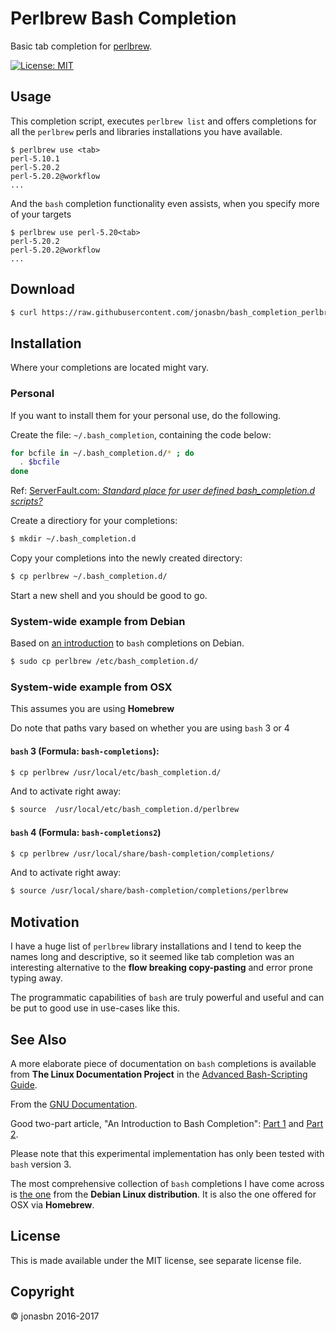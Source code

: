 # Perlbrew Bash Completion

Basic tab completion for [perlbrew](https://perlbrew.pl/).

[![License: MIT](https://img.shields.io/badge/License-MIT-yellow.svg)](https://opensource.org/licenses/MIT)

## Usage

This completion script, executes `perlbrew list` and offers completions for all the `perlbrew` perls and libraries installations you have available.

```
$ perlbrew use <tab>
perl-5.10.1
perl-5.20.2
perl-5.20.2@workflow
...
```

And the `bash` completion functionality even assists, when you specify more of your targets

```
$ perlbrew use perl-5.20<tab>
perl-5.20.2
perl-5.20.2@workflow
...
```

## Download

```bash
$ curl https://raw.githubusercontent.com/jonasbn/bash_completion_perlbrew/master/perlbrew > perlbrew
```

## Installation

Where your completions are located might vary.

### Personal

If you want to install them for your personal use, do the following.

Create the file: `~/.bash_completion`, containing the code below:

```bash
for bcfile in ~/.bash_completion.d/* ; do
  . $bcfile
done
```

Ref: [ServerFault.com: _Standard place for user defined bash_completion.d scripts?_](https://serverfault.com/questions/506612/standard-place-for-user-defined-bash-completion-d-scripts)

Create a directiory for your completions:

```bash
$ mkdir ~/.bash_completion.d
```

Copy your completions into the newly created directory:

```bash
$ cp perlbrew ~/.bash_completion.d/
```

Start a new shell and you should be good to go.

### System-wide example from Debian

Based on [an introduction](https://debian-administration.org/article/316/An_introduction_to_bash_completion_part_1) to `bash` completions on Debian.

```bash
$ sudo cp perlbrew /etc/bash_completion.d/
```

### System-wide example from OSX

This assumes you are using **Homebrew**

Do note that paths vary based on whether you are using `bash` 3 or 4

#### `bash` 3 (Formula: `bash-completions`):

```bash
$ cp perlbrew /usr/local/etc/bash_completion.d/
```

And to activate right away:

```bash
$ source  /usr/local/etc/bash_completion.d/perlbrew
```

#### `bash` 4 (Formula: `bash-completions2`)

```bash
$ cp perlbrew /usr/local/share/bash-completion/completions/
```

And to activate right away:

```bash
$ source /usr/local/share/bash-completion/completions/perlbrew
```

## Motivation

I have a huge list of `perlbrew` library installations and I tend to keep the names long and descriptive, so it seemed like tab completion was an interesting alternative to the __flow breaking copy-pasting__ and error prone typing away.

The programmatic capabilities of `bash` are truly powerful and useful and can be put to good use in use-cases like this.

## See Also

A more elaborate piece of documentation on `bash` completions is available from **The Linux Documentation Project** in the [Advanced Bash-Scripting Guide](http://tldp.org/LDP/abs/html/tabexpansion.html).

From the [GNU Documentation](https://www.gnu.org/software/bash/manual/html_node/Programmable-Completion.html).

Good two-part article, "An Introduction to Bash Completion": [Part 1](https://debian-administration.org/article/316/An_introduction_to_bash_completion_part_1) and [Part 2](https://debian-administration.org/article/317/An_introduction_to_bash_completion_part_2).

Please note that this experimental implementation has only been tested with `bash` version 3.

The most comprehensive collection of `bash` completions I have come across is [the one](https://github.com/scop/bash-completion) from the **Debian Linux distribution**. It is also the one offered for OSX via **Homebrew**.

## License

This is made available under the MIT license, see separate license file.

## Copyright

:copyright: jonasbn 2016-2017
